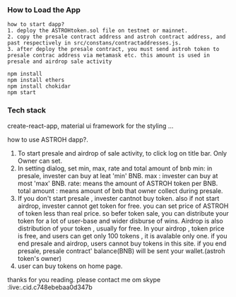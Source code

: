 ### How to Load the App
```
how to start dapp?
1. deploy the ASTROHtoken.sol file on testnet or mainnet.
2. copy the presale contract address and astroh contract address, and past respectively in src/constans/contractaddresses.js.
3. after deploy the presale contract, you must send astroh token to presale contrac address via metamask etc. this amount is used in presale and airdrop sale activity

npm install
npm install ethers
npm install chokidar
npm start
```
### Tech stack
create-react-app,
material ui framework for the styling
...

how to use ASTROH dapp?.
1. To start presale and airdrop of sale activity, to click log on title bar. Only Owner can set. 
2. In setting dialog, set min, max, rate and total amount of bnb
 min: in presale, invester can buy at leat 'min' BNB.
 max : invester can buy at most 'max' BNB.
 rate: means the amount of ASTROH token per BNB.
 total amount : means amount of bnb that owner collect during presale.
3. If you don't start presale , invester cantnot buy token. also if not start airdrop, invester cannot get token for free.
you can set price of ASTROH of token less than real price. so befer token sale, you can distribute your token for a lot of user-base and wider disburse of wins.
Airdrop is also distribution of your token , usually for free. In your airdrop , token price is free, and users can get only 100 tokens , it is avalable only one.
if you end presale and airdrop, users cannot buy tokens in this site. 
if you end presale, presale contract' balance(BNB) will be sent your wallet.(astroh token's owner)
4. user can buy tokens on home page.

thanks for you reading.
please contact me om skype :live:.cid.c748ebebaa0d347b